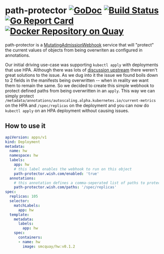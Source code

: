 # path-protector [![GoDoc](https://godoc.org/github.com/wish/path-protector?status.svg)](https://godoc.org/github.com/wish/path-protector) [![Build Status](https://travis-ci.org/wish/path-protector.svg?branch=master)](https://travis-ci.org/wish/path-protector)  [![Go Report Card](https://goreportcard.com/badge/github.com/wish/path-protector)](https://goreportcard.com/report/github.com/wish/path-protector)  [![Docker Repository on Quay](https://quay.io/repository/wish/path-protector/status "Docker Repository on Quay")](https://quay.io/repository/wish/path-protector)

path-protector is a [MutatingAdmissionWebhook](https://kubernetes.io/docs/reference/access-authn-authz/admission-controllers/#mutatingadmissionwebhook) service that will "protect" the current values of objects from being overwriten as configured in annotations.


Our initial driving use-case was supporting `kubectl apply` with deployments that use HPA. Although there was lots of [discussion upstream](https://github.com/kubernetes/kubernetes/issues/25238) there weren't great solutions to the issue. As we dug into it the issue we found boils down to 2 fields in the manifests being overwritten -- when in reality we want them to remain the same. So we decided to create this simple webhook to protect defined paths from being overwritten in an `apply`. This way we can simply protect `/metadata/annotations/autoscaling.alpha.kubernetes.io/current-metrics` on the HPA and `/spec/replicas` on the deployment and you can now do `kubectl apply` on an HPA deployment without causing issues.


## How to use it

``` yaml
apiVersion: apps/v1
kind: Deployment
metadata:
  name: hw
  namespace: hw
  labels:
    app: hw
    # this label enables the webhook to run on this object
    path-protector.wish.com/enabled: 'true'
  annotations:
    # this annotation defines a comma-seperated list of paths to protect
    path-protector.wish.com/paths: '/spec/replicas'
spec:
  replicas: 105
  selector:
    matchLabels:
      app: hw
  template:
    metadata:
      labels:
        app: hw
    spec:
      containers:
      - name: hw
        image: smcquay/hw:v0.1.2
```
